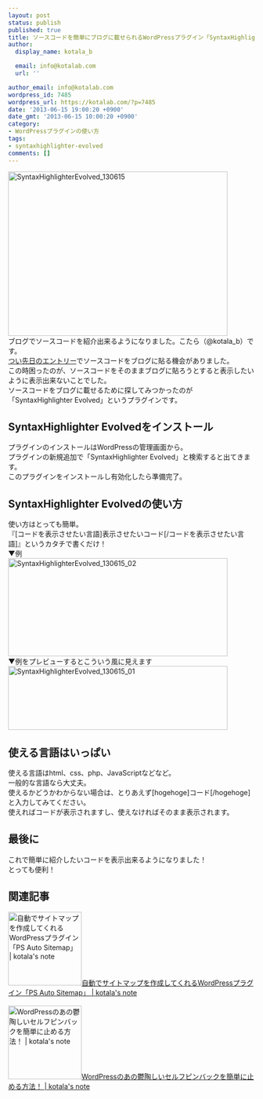 ```yaml
---
layout: post
status: publish
published: true
title: ソースコードを簡単にブログに載せられるWordPressプラグイン「SyntaxHighlighter Evolved」
author:
  display_name: kotala_b

  email: info@kotalab.com
  url: ''

author_email: info@kotalab.com
wordpress_id: 7485
wordpress_url: https://kotalab.com/?p=7485
date: '2013-06-15 19:00:20 +0900'
date_gmt: '2013-06-15 10:00:20 +0900'
category:
- WordPressプラグインの使い方
tags:
- syntaxhighlighter-evolved
comments: []
---
```

<p><img src="https://kotalab.com/wp-content/uploads/SyntaxHighlighterEvolved_130615-448x335.jpg" alt="SyntaxHighlighterEvolved_130615" width="448" height="335" class="alignnone size-large wp-image-7495" /><br />
ブログでソースコードを紹介出来るようになりました。こたら（@kotala_b）です。<br />
<a href="https://kotalab.com/wordpress-bread" title="WordPressブログにプラグインなしでパンくずリストを表示させる方法" target="_blank">つい先日のエントリー</a>でソースコードをブログに貼る機会がありました。<br />
この時困ったのが、ソースコードをそのままブログに貼ろうとすると表示したいように表示出来ないことでした。<br />
ソースコードをブログに載せるために探してみつかったのが「SyntaxHighlighter Evolved」というプラグインです。<br />
</p>
<!--more-->
<h2>SyntaxHighlighter Evolvedをインストール</h2>
<p>プラグインのインストールはWordPressの管理画面から。<br />
プラグインの新規追加で「SyntaxHighlighter Evolved」と検索すると出てきます。<br />
このプラグインをインストールし有効化したら準備完了。</p>
<h2>SyntaxHighlighter Evolvedの使い方</h2>
<p>使い方はとっても簡単。<br />
『[コードを表示させたい言語]表示させたいコード[/コードを表示させたい言語]』というカタチで書くだけ！<br />
▼例<br />
<img src="https://kotalab.com/wp-content/uploads/SyntaxHighlighterEvolved_130615_02.jpg" alt="SyntaxHighlighterEvolved_130615_02" width="448" height="200" class="alignnone size-full wp-image-7491" /><br />
▼例をプレビューするとこういう風に見えます<br />
<img src="https://kotalab.com/wp-content/uploads/SyntaxHighlighterEvolved_130615_01-448x130.jpg" alt="SyntaxHighlighterEvolved_130615_01" width="448" height="130" class="alignnone size-large wp-image-7490" /></p>
<h2>使える言語はいっぱい</h2>
<p>使える言語はhtml、css、php、JavaScriptなどなど。<br />
一般的な言語なら大丈夫。<br />
使えるかどうかわからない場合は、とりあえず[hogehoge]コード[/hogehoge]と入力してみてください。<br />
使えればコードが表示されますし、使えなければそのまま表示されます。</p>
<h2>最後に</h2>
<p>これで簡単に紹介したいコードを表示出来るようになりました！<br />
とっても便利！</p>
<h2 class="rele">関連記事</h2>
<p><a href="https://kotalab.com/wordpress-plugin-ps-auto-sitemap" target="_blank"><img  class="alignleft" src="https://kotalab.com/wp-content/uploads/psautositemap_130614-448x219.jpg" alt="自動でサイトマップを作成してくれるWordPressプラグイン「PS Auto Sitemap」 | kotala's note" width="150" /></a><a href="https://kotalab.com/wordpress-plugin-ps-auto-sitemap" target="_blank">自動でサイトマップを作成してくれるWordPressプラグイン「PS Auto Sitemap」 | kotala's note</a><br style="clear:both;" /><br />
<a href="https://kotalab.com/stop-self-pinback" target="_blank"><img  class="alignleft" src="https://kotalab.com/wp-content/uploads/wptotalhacks_130412-448x335.jpg" alt="WordPressのあの鬱陶しいセルフピンバックを簡単に止める方法！ | kotala's note" width="150" /></a><a href="https://kotalab.com/stop-self-pinback" target="_blank">WordPressのあの鬱陶しいセルフピンバックを簡単に止める方法！ | kotala's note</a><br style="clear:both;" /></p>
